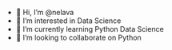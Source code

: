 - 👋 Hi, I’m @nelava
- 👀 I’m interested in Data Science
- 🌱 I’m currently learning Python Data Science
- 💞️ I’m looking to collaborate on Python 

<!---
nelava/nelava is a ✨ special ✨ repository because its `README.md` (this file) appears on your GitHub profile.
You can click the Preview link to take a look at your changes.
--->
